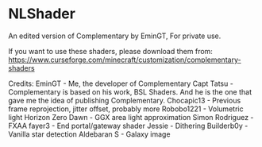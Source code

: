 # NLShader
An edited version of Complementary by EminGT, For private use.

If you want to use these shaders, please download them from:
https://www.curseforge.com/minecraft/customization/complementary-shaders


Credits:
 EminGT            - Me, the developer of Complementary
 Capt Tatsu        - Complementary is based on his work, BSL Shaders. And he is the one that gave me the idea of publishing Complementary.
 Chocapic13        - Previous frame reprojection, jitter offset, probably more
 Robobo1221        - Volumetric light
 Horizon Zero Dawn - GGX area light approximation
 Simon Rodriguez   - FXAA
 fayer3            - End portal/gateway shader
 Jessie            - Dithering
 Builderb0y        - Vanilla star detection
 Aldebaran S       - Galaxy image
